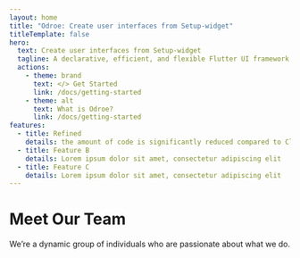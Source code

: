 ```yaml
---
layout: home
title: "Odroe: Create user interfaces from Setup-widget"
titleTemplate: false
hero:
  text: Create user interfaces from Setup-widget
  tagline: A declarative, efficient, and flexible Flutter UI framework for building user interfaces.
  actions:
    - theme: brand
      text: </> Get Started
      link: /docs/getting-started
    - theme: alt
      text: What is Odroe?
      link: /docs/getting-started
features:
  - title: Refined
    details: the amount of code is significantly reduced compared to Class Widget.
  - title: Feature B
    details: Lorem ipsum dolor sit amet, consectetur adipiscing elit
  - title: Feature C
    details: Lorem ipsum dolor sit amet, consectetur adipiscing elit
---
```


<script setup>
import { VPTeamMembers } from 'vitepress/theme';

const members = [
  {
    avatar: 'https://www.github.com/medz.png',
    name: 'Seven Du',
    title: 'Coder · Designer · Creator',
    org: "Odroe",
    orgLink: "https://github.com/odroe",
    sponsor: "https://github.com/sponsors/medz",
    links: [
      { icon: 'github', link: 'https://github.com/medz' },
      { icon: 'twitter', link: 'https://twitter.com/shiweidu' }
    ]
  },
  {
    avatar: 'https://www.github.com/skillLan.png',
    name: 'Skill Lan',
    org: "Odroe",
    orgLink: "https://github.com/odroe",
    title: 'Account Manager · IOS Engineer',
    links: [
      { icon: 'github', link: 'https://github.com/skillLan' },
    ]
  },
];
</script>

<h1 class="tw-text-center tw-mt-12">Meet Our Team</h1>

<p class="tw-text-center">We’re a dynamic group of individuals who are passionate about what we do.</p>

<VPTeamMembers size="small" :members="members" />
